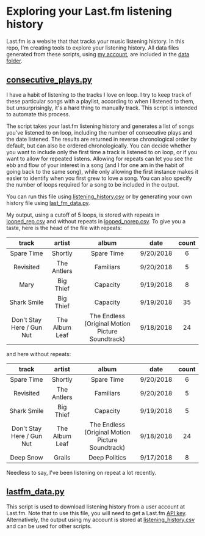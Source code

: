 # Exploring your Last.fm listening history

Last.fm is a website that that tracks your music listening history. In this repo, I'm creating tools to explore your listening history. All data files generated from these scripts, using [my account](https://www.last.fm/user/bemiller627), are included in the [data folder](https://github.com/becca-miller/lastfm-music/tree/master/data).

## [consecutive_plays.py](https://github.com/becca-miller/lastfm-music/blob/master/consecutive_plays.py)

I have a habit of listening to the tracks I love on loop. I try to keep track of these particular songs with a playlist, according to when I listened to them, but unsurprisingly, it's a hard thing to manually track. This script is intended to automate this process. 

The script takes your last.fm listening history and generates a list of songs you've listened to on loop, including the number of consecutive plays and the date listened. The results are returned in reverse chronological order by default, but can also be ordered chronologically. You can decide whether you want to include only the first time a track is listened to on loop, or if you want to allow for repeated listens. Allowing for repeats can let you see the ebb and flow of your interest in a song (and I for one am in the habit of going back to the same song), while only allowing the first instance makes it easier to identify when you first grew to love a song. You can also specify the number of loops required for a song to be included in the output.

You can run this file using [listening_history.csv](https://github.com/becca-miller/lastfm-music/blob/master/data/listening_history.csv) or by generating your own history file using [last_fm_data.py](https://github.com/becca-miller/lastfm-music/blob/master/lastfm_data.py). 

My output, using a cutoff of 5 loops, is stored with repeats in [looped_rep.csv](https://github.com/becca-miller/lastfm-music/blob/master/data/looped_rep.csv) and without repeats in [looped_norep.csv](https://github.com/becca-miller/lastfm-music/blob/master/data/looped_norep.csv). To give you a taste, here is the head of the file with repeats:

|track|artist|album|date|count|
|:---:|:----:|:---:|:---:|:---:|
|Spare Time|Shortly|Spare Time|9/20/2018|6|
|Revisited|The Antlers|Familiars|9/20/2018|5|
|Mary|Big Thief|Capacity|9/19/2018|8|
|Shark Smile|Big Thief|Capacity|9/19/2018|35|
|Don't Stay Here / Gun Nut|The Album Leaf|The Endless (Original Motion Picture Soundtrack)|9/18/2018|24|

and here without repeats:

|track|artist|album|date|count|
|:---:|:----:|:---:|:---:|:---:|
|Spare Time|Shortly|Spare Time|9/20/2018|6|
|Revisited|The Antlers|Familiars|9/20/2018|5|
|Shark Smile|Big Thief|Capacity|9/19/2018|5|
|Don't Stay Here / Gun Nut|The Album Leaf|The Endless (Original Motion Picture Soundtrack)|9/18/2018|24|
|Deep Snow|Grails|Deep Politics|9/17/2018|8|

Needless to say, I've been listening on repeat a lot recently.

## [lastfm_data.py](https://github.com/becca-miller/lastfm-music/blob/master/lastfm_data.py)

This script is used to download listening history from a user account at Last.fm. Note that to use this file, you will need to get a Last.fm [API key](https://www.last.fm/api). Alternatively, the output using my account is stored at [listening_history.csv](https://github.com/becca-miller/lastfm-music/blob/master/data/listening_history.csv) and can be used for other scripts.
